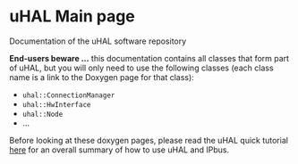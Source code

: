 uHAL Main page
==============

Documentation of the uHAL software repository

**End-users beware ...** this documentation contains all classes that form part of uHAL, but you will only need to use the following classes (each class name is a link to the Doxygen page for that class):

* `uhal::ConnectionManager`
* `uhal::HwInterface`
* `uhal::Node`
* ...

Before looking at these doxygen pages, please read the uHAL quick tutorial [here](https://svnweb.cern.ch/trac/cactus/wiki/uhalQuickTutorial) for an overall summary of how to use uHAL and IPbus.
